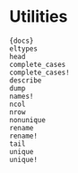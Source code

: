 # Utilities

    {docs}
    eltypes
    head
    complete_cases
    complete_cases!
    describe
    dump
    names!
    ncol
    nrow
    nonunique
    rename
    rename!
    tail
    unique
    unique!
    
    
